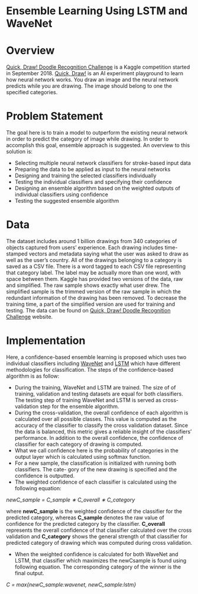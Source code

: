 # Ensemble Learning Using LSTM and WaveNet
# Overview
[Quick, Draw! Doodle Recognition Challenge] is a Kaggle competition started in September 2018. [Quick, Draw!] is an AI experiment playground to learn how neural network works. You draw an image and the neural network predicts while you are drawing. The image should belong to one the specified categories.

# Problem Statement
The goal here is to train a model to outperform the existing neural network in order to predict the category of image while drawing. In order to accomplish this goal, ensemble approach is suggested. An overview to this solution is:

  - Selecting multiple neural network classifiers for stroke-based input data
  - Preparing the data to be applied as input to the neural networks
  - Designing and training the selected classifiers individually
  - Testing the individual classifiers and specifying their confidence
  - Designing an ensemble algorithm based on the weighted outputs of individual classifiers using confidence
  - Testing the suggested ensemble algorithm

# Data
The dataset includes around 1 billion drawings from 340 categories of objects captured from users’ experience. Each drawing includes time-stamped vectors and metadata saying what the user was asked to draw as well as the user’s country. All of the drawings belonging to a category is saved as a CSV file. There is a word tagged to each CSV file representing that category label. The label may be actually more than one word, with space between them.
Kaggle has provided two versions of the data, raw and simplified. The raw sample shows exactly what user drew. The simplified sample is the trimmed version of the raw sample in which the redundant information of the drawing has been removed. To decrease the training time, a part of the simplified version are used for training and testing.
The data can be found on [Quick, Draw! Doodle Recognition Challenge] website.

# Implementation
Here, a confidence-based ensemble learning is proposed which uses two individual classifiers including [WaveNet] and [LSTM] which have different methodologies for classification. The steps of the confidence-based algorithm is as follow:

  - During the training, WaveNet and LSTM are trained. The size of of training, validation and testing datasets are equal for both classifiers. The testing step of training WaveNet and LSTM is served as cross-validation step for the ensemble algorithm.
  - During the cross-validation, the overall confidence of each algorithm is calculated over all possible classes. This value is computed as the accuracy of the classifier to classify the cross validation dataset. Since the data is balanced, this metric gives a reliable insight of the classifiers’ performance. In addition to the overall confidence, the confidence of classifier for each category of drawing is computed.
  - What we call confidence here is the probability of categories in the output layer which is calculated using softmax function.
  - For a new sample, the classification is initialized with running both classifiers. The cate- gory of the new drawing is specified and the confidence is outputted.
  - The weighted confidence of each classifier is calculated using the following equation:
  
  *newC_sample = C_sample ∗ C_overall ∗ C_category*
  
where **newC_sample** is the weighted confidence of the classifier for the predicted category, whereas **C_sample** denotes the raw value of confidence for the predicted category by the classifier. **C_overall** represents the overall confidence of that classifier calculated over the cross validation and **C_category** shows the general strength of that classifier for predicted category of drawing which was computed during cross validation.
  - When the weighted confidence is calculated for both WaveNet and LSTM, that classifier which maximizes the newCsample is found using following equation. The corresponding category of the winner is the final output.
  
  *C = max{newC_sample:wavenet, newC_sample:lstm}*
 

   [Quick, Draw!]: <https://quickdraw.withgoogle.com/>
   [Quick, Draw! Doodle Recognition Challenge]: <https://www.kaggle.com/c/quickdraw-doodle-recognition#description>
   [WaveNet]: <https://arxiv.org/abs/1609.03499>
   [LSTM]: <https://www.tensorflow.org/tutorials/sequences/recurrent_quickdraw>
   
